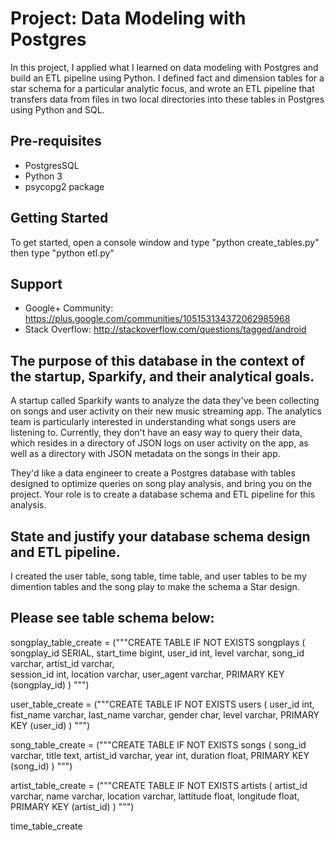 Project: Data Modeling with Postgres
===================================

In this project, I applied what I learned on data modeling with Postgres and build an ETL pipeline using Python. I defined fact and dimension tables for a star schema for a particular analytic focus, and wrote an ETL pipeline that transfers data from files in two local directories into these tables in Postgres using Python and SQL.

Pre-requisites
--------------

- PostgresSQL
- Python 3
- psycopg2 package

Getting Started
---------------

To get started, open a console window and type "python create_tables.py" then type "python etl.py"

Support
-------

- Google+ Community: https://plus.google.com/communities/105153134372062985968
- Stack Overflow: http://stackoverflow.com/questions/tagged/android


The purpose of this database in the context of the startup, Sparkify, and their analytical goals.
-------

A startup called Sparkify wants to analyze the data they've been collecting on songs and user activity on their new music streaming app. The analytics team is particularly interested in understanding what songs users are listening to. Currently, they don't have an easy way to query their data, which resides in a directory of JSON logs on user activity on the app, as well as a directory with JSON metadata on the songs in their app.

They'd like a data engineer to create a Postgres database with tables designed to optimize queries on song play analysis, and bring you on the project. Your role is to create a database schema and ETL pipeline for this analysis. 

State and justify your database schema design and ETL pipeline.
-------

I created the user table, song table, time table, and user tables to be my dimention tables and the song play to make the schema a Star design.

Please see table schema below:
-------

songplay_table_create = ("""CREATE TABLE IF NOT EXISTS songplays 
                            (
                            songplay_id SERIAL,
                            start_time bigint, 
                            user_id int, 
                            level varchar, 
                            song_id varchar, 
                            artist_id varchar,  
                            session_id int,
                            location varchar, 
                            user_agent varchar,
                            PRIMARY KEY (songplay_id)
                            )
                        """)

user_table_create = ("""CREATE TABLE IF NOT EXISTS users (
                                                         user_id int,
                                                         fist_name varchar,
                                                         last_name varchar,
                                                         gender char, 
                                                         level varchar,
                                                         PRIMARY KEY (user_id)
                                                         )
                                                         """)

song_table_create = ("""CREATE TABLE IF NOT EXISTS songs (
                                                         song_id varchar, 
                                                         title text,
                                                         artist_id varchar,
                                                         year int,
                                                         duration float,
                                                         PRIMARY KEY (song_id)
                                                         )
                                                         """)

artist_table_create = ("""CREATE TABLE IF NOT EXISTS artists 
                                                            (
                                                             artist_id varchar, 
                                                             name varchar,
                                                             location varchar,
                                                             lattitude float,
                                                             longitude float, 
                                                             PRIMARY KEY (artist_id)
                                                             )
                                                             """)

time_table_create